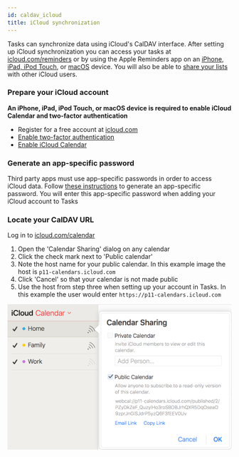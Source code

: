 ```yaml
---
id: caldav_icloud
title: iCloud synchronization
---
```


Tasks can synchronize data using iCloud's CalDAV interface. After setting up iCloud synchronization you can access your tasks at [icloud.com/reminders](https://www.icloud.com/reminders) or by using the Apple Reminders app on an [iPhone, iPad, iPod Touch](https://support.apple.com/en-us/HT205890), or [macOS](https://support.apple.com/guide/reminders/welcome/mac) device. You will also be able to [share your lists](https://support.apple.com/kb/PH12516) with other iCloud users.

### Prepare your iCloud account

**An iPhone, iPad, iPod Touch, or macOS device is required to enable iCloud Calendar and two-factor authentication**

* Register for a free account at [icloud.com](https://www.icloud.com)
* [Enable two-factor authentication](https://support.apple.com/en-us/HT204915)
* [Enable iCloud Calendar](https://support.apple.com/en-us/HT208681)

### Generate an app-specific password

Third party apps must use app-specific passwords in order to access iCloud data. Follow [these instructions](https://support.apple.com/en-us/HT204397) to generate an app-specific password. You will enter this app-specific password when adding your iCloud account to Tasks

### Locate your CalDAV URL

Log in to [icloud.com/calendar](https://www.icloud.com/calendar)

1. Open the 'Calendar Sharing' dialog on any calendar
2. Click the check mark next to 'Public calendar'
3. Note the host name for your public calendar. In this example image the host is ```p11-calendars.icloud.com``` 
4. Click 'Cancel' so that your calendar is not made public
5. Use the host from step three when setting up your account in Tasks. In this example the user would enter ```https://p11-calendars.icloud.com```

![iCloud setup](assets/icloud_setup.png)
